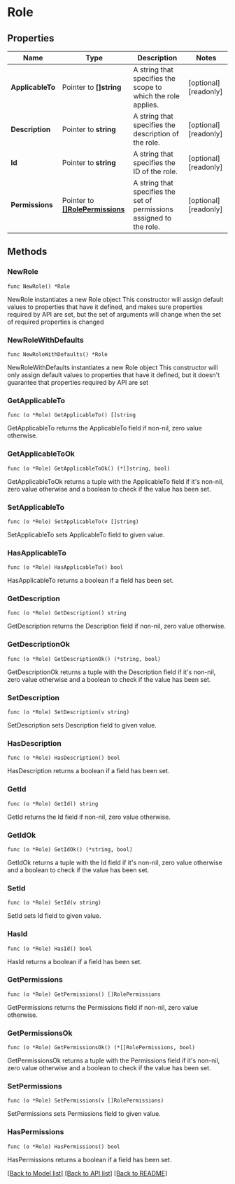 # Role

## Properties

Name | Type | Description | Notes
------------ | ------------- | ------------- | -------------
**ApplicableTo** | Pointer to **[]string** | A string that specifies the scope to which the role applies. | [optional] [readonly] 
**Description** | Pointer to **string** | A string that specifies the description of the role. | [optional] [readonly] 
**Id** | Pointer to **string** | A string that specifies the ID of the role. | [optional] [readonly] 
**Permissions** | Pointer to [**[]RolePermissions**](RolePermissions.md) | A string that specifies the set of permissions assigned to the role. | [optional] [readonly] 

## Methods

### NewRole

`func NewRole() *Role`

NewRole instantiates a new Role object
This constructor will assign default values to properties that have it defined,
and makes sure properties required by API are set, but the set of arguments
will change when the set of required properties is changed

### NewRoleWithDefaults

`func NewRoleWithDefaults() *Role`

NewRoleWithDefaults instantiates a new Role object
This constructor will only assign default values to properties that have it defined,
but it doesn't guarantee that properties required by API are set

### GetApplicableTo

`func (o *Role) GetApplicableTo() []string`

GetApplicableTo returns the ApplicableTo field if non-nil, zero value otherwise.

### GetApplicableToOk

`func (o *Role) GetApplicableToOk() (*[]string, bool)`

GetApplicableToOk returns a tuple with the ApplicableTo field if it's non-nil, zero value otherwise
and a boolean to check if the value has been set.

### SetApplicableTo

`func (o *Role) SetApplicableTo(v []string)`

SetApplicableTo sets ApplicableTo field to given value.

### HasApplicableTo

`func (o *Role) HasApplicableTo() bool`

HasApplicableTo returns a boolean if a field has been set.

### GetDescription

`func (o *Role) GetDescription() string`

GetDescription returns the Description field if non-nil, zero value otherwise.

### GetDescriptionOk

`func (o *Role) GetDescriptionOk() (*string, bool)`

GetDescriptionOk returns a tuple with the Description field if it's non-nil, zero value otherwise
and a boolean to check if the value has been set.

### SetDescription

`func (o *Role) SetDescription(v string)`

SetDescription sets Description field to given value.

### HasDescription

`func (o *Role) HasDescription() bool`

HasDescription returns a boolean if a field has been set.

### GetId

`func (o *Role) GetId() string`

GetId returns the Id field if non-nil, zero value otherwise.

### GetIdOk

`func (o *Role) GetIdOk() (*string, bool)`

GetIdOk returns a tuple with the Id field if it's non-nil, zero value otherwise
and a boolean to check if the value has been set.

### SetId

`func (o *Role) SetId(v string)`

SetId sets Id field to given value.

### HasId

`func (o *Role) HasId() bool`

HasId returns a boolean if a field has been set.

### GetPermissions

`func (o *Role) GetPermissions() []RolePermissions`

GetPermissions returns the Permissions field if non-nil, zero value otherwise.

### GetPermissionsOk

`func (o *Role) GetPermissionsOk() (*[]RolePermissions, bool)`

GetPermissionsOk returns a tuple with the Permissions field if it's non-nil, zero value otherwise
and a boolean to check if the value has been set.

### SetPermissions

`func (o *Role) SetPermissions(v []RolePermissions)`

SetPermissions sets Permissions field to given value.

### HasPermissions

`func (o *Role) HasPermissions() bool`

HasPermissions returns a boolean if a field has been set.


[[Back to Model list]](../README.md#documentation-for-models) [[Back to API list]](../README.md#documentation-for-api-endpoints) [[Back to README]](../README.md)


